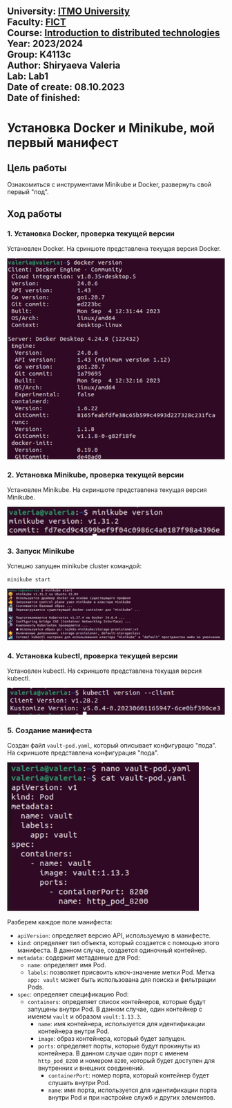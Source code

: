 University: [ITMO University](https://itmo.ru/ru/)  
Faculty: [FICT](https://fict.itmo.ru)  
Course: [Introduction to distributed technologies](https://github.com/itmo-ict-faculty/introduction-to-distributed-technologies)  
Year: 2023/2024  
Group: K4113c  
Author: Shiryaeva Valeria  
Lab: Lab1  
Date of create: 08.10.2023  
Date of finished:
---
# Установка Docker и Minikube, мой первый манифест
## Цель работы
Ознакомиться с инструментами Minikube и Docker, развернуть свой первый "под".
## Ход работы
### 1. Установка Docker, проверка текущей версии
Установлен Docker. На сриншоте представлена текущая версия Docker.

![docker_version](/lab1/screenshots/docker_version.jpg)

### 2. Установка Minikube, проверка текущей версии
Установлен Minikube. На скриншоте представлена текущая версия Minikube.

![minikube_version](/lab1/screenshots/minikube_version.jpg)

### 3. Запуск Minikube
Успешно запущен minikube cluster командой: 
```
minikube start
```

![start_minikube](/lab1/screenshots/start_minikube.jpg)

### 4. Установка kubectl, проверка текущей версии
Установлен kubectl. На скриншоте представлена текущая версия kubectl.

![kubectl_version](/lab1/screenshots/kubectl_version.jpg)

### 5. Создание манифеста
Создан файл `vault-pod.yaml`, который описывает конфигурацю "пода". На скриншоте представлена конфигурация "пода".

![vault-pod](/lab1/screenshots/vault-pod.jpg)

Разберем каждое поле манифеста:
- `apiVersion`: определяет версию API, используемую в манифесте.
- `kind`: определяет тип объекта, который создается с помощью этого манифеста. В данном случае, создается одиночный контейнер.
- `metadata`: содержит метаданные для Pod:
  - `name`: определяет имя Pod.
  - `labels`: позволяет присвоить ключ-значение метки Pod. Метка `app: vault` может быть использована для поиска и фильтрации Pods.
- `spec`: определяет спецификацию Pod:
  - `containers`: определяет список контейнеров, которые будут запущены внутри Pod. В данном случае, один контейнер с именем `vault` и образом `vault:1.13.3`.
    - `name`: имя контейнера, используется для идентификации контейнера внутри Pod.
    - `image`: образ контейнера, который будет запущен.
    - `ports`: определяет порты, которые будут прокинуты из контейнера. В данном случае один порт с именем `http_pod_8200` и номером `8200`, который будет доступен для внутренних и внешних соединений.
      - `containerPort`: номер порта, который контейнер будет слушать внутри Pod.
      - `name`: имя порта, используется для идентификации порта внутри Pod и при настройке служб и других элементов.



